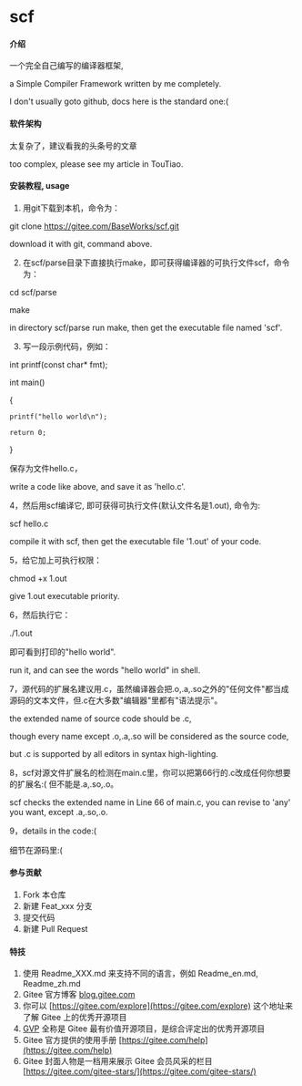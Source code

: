 # scf

#### 介绍
一个完全自己编写的编译器框架,

a Simple Compiler Framework written by me completely.

I don't usually goto github, docs here is the standard one:(

#### 软件架构
太复杂了，建议看我的头条号的文章

too complex, please see my article in TouTiao.

#### 安装教程, usage

1.  用git下载到本机，命令为：

git clone https://gitee.com/BaseWorks/scf.git

download it with git, command above.

2.  在scf/parse目录下直接执行make，即可获得编译器的可执行文件scf，命令为：

cd scf/parse

make

in directory scf/parse run make, then get the executable file named 'scf'.

3.  写一段示例代码，例如：

int printf(const char* fmt);

int main()

{

    printf("hello world\n");

    return 0;


}

保存为文件hello.c，

write a code like above, and save it as 'hello.c'.

4，然后用scf编译它, 即可获得可执行文件(默认文件名是1.out), 命令为:

scf hello.c

compile it with scf, then get the executable file '1.out' of your code.

5，给它加上可执行权限：

chmod +x 1.out

give 1.out executable priority.

6，然后执行它：

./1.out

即可看到打印的"hello world".

run it, and can see the words "hello world" in shell.

7，源代码的扩展名建议用.c，虽然编译器会把.o,.a,.so之外的"任何文件"都当成源码的文本文件，但.c在大多数"编辑器"里都有"语法提示"。

the extended name of source code should be .c, 

though every name except .o,.a,.so will be considered as the source code,

but .c is supported by all editors in syntax high-lighting.

8，scf对源文件扩展名的检测在main.c里，你可以把第66行的.c改成任何你想要的扩展名:( 但不能是.a,.so,.o。

scf checks the extended name in Line 66 of main.c, you can revise to 'any' you want, except .a,.so,.o.

9，details in the code:(

细节在源码里:(

#### 参与贡献

1.  Fork 本仓库
2.  新建 Feat_xxx 分支
3.  提交代码
4.  新建 Pull Request


#### 特技

1.  使用 Readme\_XXX.md 来支持不同的语言，例如 Readme\_en.md, Readme\_zh.md
2.  Gitee 官方博客 [blog.gitee.com](https://blog.gitee.com)
3.  你可以 [https://gitee.com/explore](https://gitee.com/explore) 这个地址来了解 Gitee 上的优秀开源项目
4.  [GVP](https://gitee.com/gvp) 全称是 Gitee 最有价值开源项目，是综合评定出的优秀开源项目
5.  Gitee 官方提供的使用手册 [https://gitee.com/help](https://gitee.com/help)
6.  Gitee 封面人物是一档用来展示 Gitee 会员风采的栏目 [https://gitee.com/gitee-stars/](https://gitee.com/gitee-stars/)
